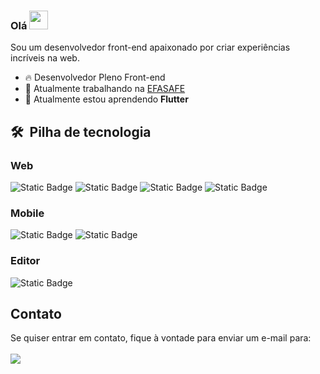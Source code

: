 ### Olá <img src="https://raw.githubusercontent.com/kaueMarques/kaueMarques/master/hi.gif" height="30px">

Sou um desenvolvedor front-end apaixonado por criar experiências incríveis na web.

- 🔥 Desenvolvedor Pleno Front-end
- 🔭 Atualmente trabalhando na [EFASAFE](https://github.com/efasafe)
- 🌱 Atualmente estou aprendendo **Flutter**

## 🛠 &nbsp;Pilha de tecnologia

### Web

![Static Badge](https://img.shields.io/badge/-React?style=for-the-badge&logo=React&label=React&labelColor=%23062b4b&color=%23062b4b)
![Static Badge](https://img.shields.io/badge/-Next?style=for-the-badge&logo=Next.JS&label=NextJS&labelColor=%23062b4b&color=%23062b4b)
![Static Badge](https://img.shields.io/badge/-TypeScript?style=for-the-badge&logo=TypeScript&label=TypeScript&labelColor=%23062b4b&color=%23062b4b)
![Static Badge](https://img.shields.io/badge/-TailwindCSS?style=for-the-badge&logo=TailwindCSS&label=TailwindCSS&labelColor=%23062b4b&color=%23062b4b)

### Mobile
![Static Badge](https://img.shields.io/badge/-ReactNative?style=for-the-badge&logo=React&label=React%20Native&labelColor=%23094471&color=%23094471)
![Static Badge](https://img.shields.io/badge/-Expo?style=for-the-badge&logo=Expo&label=Expo&labelColor=%23094471&color=%23094471)

### Editor

![Static Badge](https://img.shields.io/badge/-VisualStudioCode?style=for-the-badge&logo=Visual-Studio-Code&label=Visual%20Studio%20Code&labelColor=%23062b4b&color=%23062b4b)

## Contato

<p align="left">
  Se quiser entrar em contato, fique à vontade para enviar um e-mail para:
  <br /><br />
  <a href ="https://mail.google.com/mail/u/0/?ogbl#inbox?compose=GTvVlcSGMSpDMbtgnWrpJFFppHRTKMrnCNPdKrbpHdPCNDXBCgVxJmXvwnXfPrzdKwKcDbDghtXfh"  target="_blank">
    <img src="https://img.shields.io/badge/-Gmail?style=for-the-badge&logo=Gmail&label=Gmail&labelColor=%23ffffff&color=%23ffffff" target="_blank">
  </a>
</p>

<!--
**rafael-camara/rafael-camara** is a ✨ _special_ ✨ repository appears on my GitHub profile.

Some ideas:

- 🔭 I’m currently working on ...
- 🌱 I’m currently learning ...
- 👯 I’m looking to collaborate on ...
- 🤔 I’m looking for help with ...
- 💬 Ask me about ...
- 📫 How to reach me: ...
- 😄 Pronouns: ...
- ⚡ Fun fact: ...
-->
